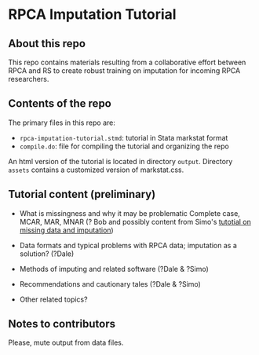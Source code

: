 # RPCA Imputation Tutorial

## About this repo
This repo contains materials resulting from a collaborative effort between RPCA and RS to create robust training on imputation for incoming RPCA researchers.

## Contents of the repo

The primary files in this repo are:

* `rpca-imputation-tutorial.stmd`: tutorial in Stata markstat format
* `compile.do`: file for compiling the tutorial and organizing the repo

An html version of the tutorial is located in directory `output`.
Directory `assets` contains a customized version of markstat.css.

## Tutorial content (preliminary)

* What is missingness and why it may be problematic
Complete case, MCAR, MAR, MNAR
(? Bob and possibly content from Simo's [tutotial on missing data and imputation](https://sites.google.com/bc.edu/research-services-tutorials/missing-data-and-imputation))

* Data formats and typical problems with RPCA data; imputation as a solution?
(?Dale)

* Methods of imputing and related software
(?Dale & ?Simo)

* Recommendations and cautionary tales
(?Dale & ?Simo)

* Other related topics?

## Notes to contributors

Please, mute output from data files. 



